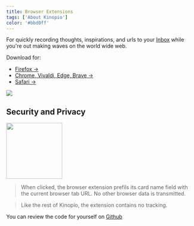 ```yaml
---
title: Browser Extensions
tags: ['About Kinopio']
color: '#bbd0ff'
---
```


For quickly recording thoughts, inspirations, and urls to your [Inbox](/posts/inbox/) while you're out making waves on the world wide web.

Download for:

- [Firefox →](https://addons.mozilla.org/en-US/firefox/addon/add-to-kinopio)
- [Chrome, Vivaldi, Edge, Brave →](https://chrome.google.com/webstore/detail/kinopio/hodmmkfpchpgmaemlicohlkiigpejakn)
- [Safari →](https://apps.apple.com/app/add-to-kinopio/id1614926102)

<p>
  <img src="https://us-east-1.linodeobjects.com/kinopio-uploads/IWdfvX-mofsE8vS3b2gF2/firefox-extension.webp" class="wide">
</p>

## Security and Privacy

<p>
  <img src="https://us-east-1.linodeobjects.com/kinopio-uploads/M3Y0aaFCNIHsIMXvz1f78/witch.png" class="no-shadow" style="width: 150px"/>
</p>

> When clicked, the browser extension prefils its card name field with the current browser tab URL. No other browser data is transmitted.

> Like the rest of Kinopio, the extension contains no tracking.

You can review the code for yourself on [Github](https://github.com/kinopio-club/kinopio-browser-extensions)
